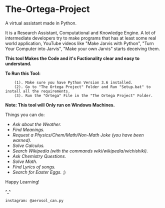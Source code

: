 # The-Ortega-Project

A virtual assistant made in Python.

It is a Research Assistant, Computational and Knowledge Engine.
A lot of intermediate developers try to make programs that has at least some real world application,
YouTube videos like "Make Jarvis with Python", "Turn Your Computer into Jarvis", "Make your own Jarvis" starts deceiving them. 

**This tool Makes the Code and it's Fuctionality clear and easy to understand.**



**To Run this Tool:**

		(1). Make sure you have Python Version 3.6 installed.
		(2). Go to "The Ortega Project" Folder and Run "Setup.bat" to install all the requirements.
		(3). Run the "Ortega" File in the "The Ortega Project" Folder.

**Note: This tool will Only run on Windows Machines.**


Things you can do:

*	*Ask about the Weather.*
*	*Find Meanings.*
*	*Request a Physics/Chem/Math/Non-Math Joke (you have been warned).*
*	*Solve Calculus.*
*	*Search Wikipedia (with the commands wiki/wikipedia/wichishiki).*
*	*Ask Chemistry Questions.*
*	*Solve Math.*
* 	*Find Lyrics of songs.*
*	*Search for Easter Eggs.* ;) 

Happy Learning!

^_^






`instagram: @aerosol_can.py`
